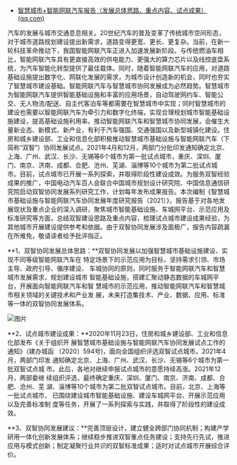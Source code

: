- [智慧城市+智能网联汽车报告（发展总体思路、重点内容、试点成果） (qq.com)](https://mp.weixin.qq.com/s/--E_49csvB5gJA7gGCW-CQ)

汽车的发展与城市交通息息相关。20世纪汽车的普及变革了传统城市空间形态，对于城市道路规划建设提出新需求，道路变得更宽、更长、更复杂。当前，在新一轮科技革命推动下，我国智能网联汽车正进入加速发展新阶段。与传统燃油车相比，智能网联汽车具有更直接高效的供电能力、更强大的算力芯片以及线控底盘系统，为汽车智能化转型提供了最佳载体。同时，随着智能网联汽车的应用，对道路基础设施提出数字化、网联化发展的需求，为城市设计创造新的机会，同时也夯实了智慧城市建设基础。智能网联汽车与智慧城市协同发展成为必然趋势。智慧城市为智能网联汽车提供智能基础设施和丰富的应用场景，自动驾驶网约车、智能公交、无人物流/配送、自主代客泊车等都需要在智慧城市中实现；同时智慧城市的建设也需要以智能网联汽车为牵引力和数字化终端，实现合理规划城市智能基础设施建设，提高基础设施利用率。推动智能网联汽车和智慧城市协同发展，会催生大量新业态、新模式、新产业，有利于汽车强国、交通强国以及新型城镇化建设。住房和城乡建设部、工业和信息化部积极推动智慧城市基础设施与智能网联汽车（下简称“双智”）协同发展试点。2021年4月和12月，两部门分批印发通知确定北京、上海、广州、武汉、长沙、无锡等6个城市为第一批试点城市，重庆、深圳、厦门、南京、济南、成都、合肥、沧州、芜湖、淄博等10个城市为第二批试点城市。目前，试点城市已开展一系列探索，并取得阶段性建设成效。为服务双智经验成果的推广，中国电动汽车百人会联合中国城市规划设计研究院、中国信息通信研究院启动双智协同发展系列研究工作，计划每年发布成果报告。本次编制《智慧城市基础设施与智能网联汽车协同发展年度研究报告（2021）》，报告基于对各地发展现状及重点企业的深入调研，聚焦城市智能基础设施、车城网平台、示范应用及标准研究等方面，总结双智建设思路及重点内容，梳理试点城市建设成果经验，为其他城市开展建设提供参考和依据。由于双智协同发展涉及面极广，报告内容疏漏在所难免，敬请读者给予批评指正。

**1、双智协同发展总体思路：**双智协同发展以加强智慧城市基础设施建设、实现不同等级智能网联汽车在 特定场景下的示范应用为目标，坚持需求引领、市场主导、政府引导、循序建设、 车城协同的原则，同时服务于智能网联汽车和智慧城市发展需求，规划建设城市 智能基础设施，搭建汇聚动静态数据的车城网平台，开展面向智能网联汽车和智 慧城市的示范应用，推动智能网联汽车和智慧城市相关领域的关键技术和产业发 展，未来打造集技术、产业、数据、应用、标准等一体的双智协同发展体系。

![图片](https://mmbiz.qpic.cn/mmbiz_png/v1hBUnx9Fm0qHbq6tqGCtezHwGRhoNeZ4YYyg5QKXvAZ77vpa8XOUrPlibicoorjP4hhxY0iaEzRSHVThibBWPTe4A/640?wx_fmt=png&wxfrom=5&wx_lazy=1&wx_co=1)

**2、试点城市建设成果：**2020年11月23日，住房和城乡建设部、工业和信息化部发布《关于组织开 展智慧城市基础设施与智能网联汽车协同发展试点工作的通知》（建办城函 〔2020〕594号)，面向全国组织评选双智试点城市。2021年4月，两部门印发 通知确定北京、上海、广州、武汉、长沙、无锡等6个城市为第一批双智试点城 市。此后，各地对继续申报试点城市的意愿持续高涨。2021年12月，两部委继 续组织评选，最终确定重庆、深圳、厦门、南京、济南、成都、合肥、沧州、芜 湖、淄博等10个城市为第二批双智试点城市。目前，北京、上海等一批试点城市， 已围绕建设城市智能基础设施、建设车城网平台、开展示范应用以及完善标准制 度等任务，开展了一系列探索与实践，并取得了阶段性的建设成效。

**3、双智协同发展建议：**完善顶层设计，建立健全跨部门协同机制；构建产学研用一体化创新发展体系；继续稳步推进双智重点任务建设；支持先行先试，推进应用与模式创新；制定凝聚行业共识的双智标准成果；适时对试点城市开展综合评价。